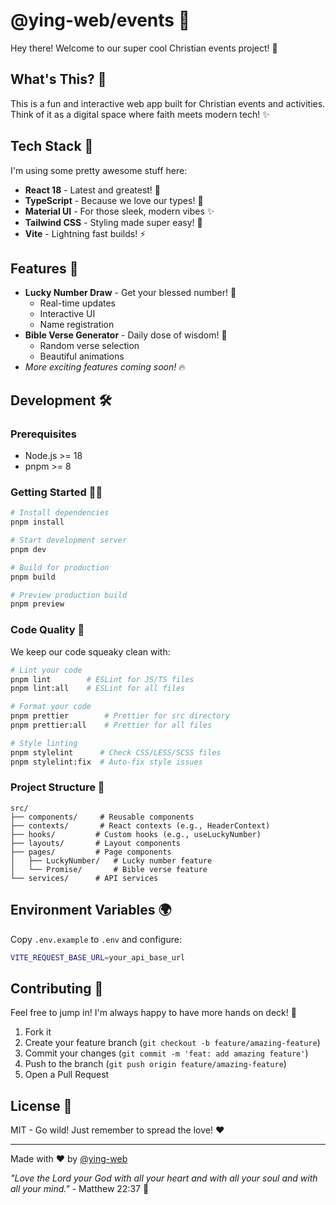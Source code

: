# @ying-web/events 🎉

Hey there! Welcome to our super cool Christian events project! 🙏

## What's This? 🤔

This is a fun and interactive web app built for Christian events and activities. Think of it as a digital space where faith meets modern tech! ✨

## Tech Stack 🚀

I'm using some pretty awesome stuff here:

-   **React 18** - Latest and greatest! 💪
-   **TypeScript** - Because we love our types! 🎯
-   **Material UI** - For those sleek, modern vibes ✨
-   **Tailwind CSS** - Styling made super easy! 🎨
-   **Vite** - Lightning fast builds! ⚡

## Features 🌟

-   **Lucky Number Draw** - Get your blessed number! 🎲
    -   Real-time updates
    -   Interactive UI
    -   Name registration
-   **Bible Verse Generator** - Daily dose of wisdom! 📖
    -   Random verse selection
    -   Beautiful animations
-   _More exciting features coming soon!_ 🔥

## Development 🛠️

### Prerequisites

-   Node.js >= 18
-   pnpm >= 8

### Getting Started 🏃‍♀️

```bash
# Install dependencies
pnpm install

# Start development server
pnpm dev

# Build for production
pnpm build

# Preview production build
pnpm preview
```

### Code Quality 🧹

We keep our code squeaky clean with:

```bash
# Lint your code
pnpm lint        # ESLint for JS/TS files
pnpm lint:all    # ESLint for all files

# Format your code
pnpm prettier        # Prettier for src directory
pnpm prettier:all    # Prettier for all files

# Style linting
pnpm stylelint      # Check CSS/LESS/SCSS files
pnpm stylelint:fix  # Auto-fix style issues
```

### Project Structure 📁

```
src/
├── components/     # Reusable components
├── contexts/       # React contexts (e.g., HeaderContext)
├── hooks/         # Custom hooks (e.g., useLuckyNumber)
├── layouts/       # Layout components
├── pages/         # Page components
│   ├── LuckyNumber/   # Lucky number feature
│   └── Promise/       # Bible verse feature
└── services/      # API services
```

## Environment Variables 🌍

Copy `.env.example` to `.env` and configure:

```bash
VITE_REQUEST_BASE_URL=your_api_base_url
```

## Contributing 🤝

Feel free to jump in! I'm always happy to have more hands on deck! 🚢

1. Fork it
2. Create your feature branch (`git checkout -b feature/amazing-feature`)
3. Commit your changes (`git commit -m 'feat: add amazing feature'`)
4. Push to the branch (`git push origin feature/amazing-feature`)
5. Open a Pull Request

## License 📝

MIT - Go wild! Just remember to spread the love! ❤️

---

Made with ❤️ by [@ying-web](https://github.com/KRISACHAN/ying-web)

_"Love the Lord your God with all your heart and with all your soul and with all your mind."_ - Matthew 22:37 📖
